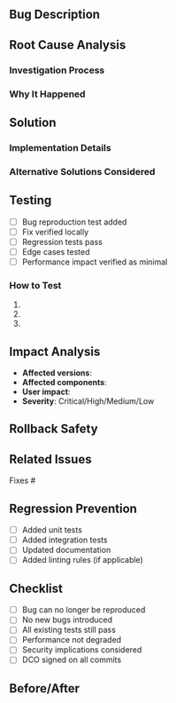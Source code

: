 <!--
SPDX-FileCopyrightText: 2025 BrainCraft.io
SPDX-License-Identifier: CC0-1.0
-->

## Bug Description
<!-- What bug does this PR fix? Provide a clear description -->

## Root Cause Analysis
<!-- What was the root cause of the bug? -->

### Investigation Process
<!-- How did you identify the root cause? -->

### Why It Happened
<!-- Explain why this bug occurred -->

## Solution
<!-- How does your fix resolve the issue? -->

### Implementation Details
<!-- Describe your fix in technical terms -->

### Alternative Solutions Considered
<!-- What other approaches did you consider? Why did you choose this one? -->

## Testing
- [ ] Bug reproduction test added
- [ ] Fix verified locally
- [ ] Regression tests pass
- [ ] Edge cases tested
- [ ] Performance impact verified as minimal

### How to Test
<!-- Provide steps for reviewers to test the fix -->
1. 
2. 
3. 

## Impact Analysis
<!-- Who is affected by this bug and fix? -->
- **Affected versions**:
- **Affected components**:
- **User impact**:
- **Severity**: Critical/High/Medium/Low

## Rollback Safety
<!-- Is this fix safe to rollback if needed? -->

## Related Issues
Fixes #

## Regression Prevention
<!-- What measures are in place to prevent this bug from recurring? -->
- [ ] Added unit tests
- [ ] Added integration tests
- [ ] Updated documentation
- [ ] Added linting rules (if applicable)

## Checklist
- [ ] Bug can no longer be reproduced
- [ ] No new bugs introduced
- [ ] All existing tests still pass
- [ ] Performance not degraded
- [ ] Security implications considered
- [ ] DCO signed on all commits

## Before/After
<!-- If applicable, show behavior before and after the fix -->